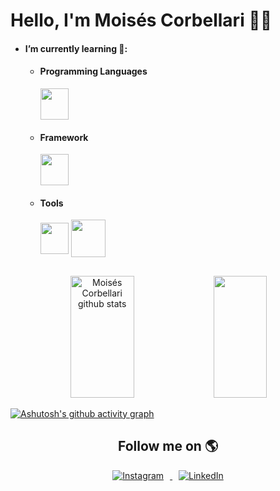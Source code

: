 # Hello, I'm Moisés Corbellari 🖖🏾
- #### I’m currently learning 🧠:
    - #### Programming Languages
      <img align="center" height="50" width="45" src="https://devicon-website.vercel.app/api/python/original.svg">
    - #### Framework
      <img align="center" height="50" width="45" src="https://devicon-website.vercel.app/api/fastapi/original.svg">
    - #### Tools
      <img align="center" height="50" width="45" src="https://devicon-website.vercel.app/api/vscode/original.svg">
      <img align="center" height="60" width="55" src="https://devicon-website.vercel.app/api/docker/original.svg">

##

<div align="center">  
  <img width="45%" height="195px" src="https://github-readme-stats.vercel.app/api?username=MoisesCorbellari&show_icons=true&count_private=true&hide_border=false&title_color=00ffee&icon_color=00bfbf&text_color=c9d1d9&bg_color=0d1117" alt="Moisés Corbellari github stats" /> 
  <img width="41%" height="195px" src="https://github-readme-stats.vercel.app/api/top-langs/?username=MoisesCorbellari&layout=compact&hide_border=false&title_color=00ffee&text_color=00bfbf&bg_color=0d1117" />
</div>

[![Ashutosh's github activity graph](https://github-readme-activity-graph.vercel.app/graph?username=MoisesCorbellari&bg_color=000000&color=00ffee&line=00fffb&point=FFFFFF&area=true&hide_border=false)](https://github.com/ashutosh00710/github-readme-activity-graph)

<div align="center">
  
  ## Follow me on 🌎
  <a href="https://www.instagram.com/moises_corbellari/" target="_blank">
    <img src="https://skillicons.dev/icons?i=instagram" alt="Instagram" style="margin-right: 10px;"/>
  </a>
  <a href="https://www.linkedin.com/in/moises-corbellari-5187231b3/" target="_blank">
    <img src="https://skillicons.dev/icons?i=linkedin" alt="LinkedIn" style="margin-left: 10px;"/>
  </a>
</div>
